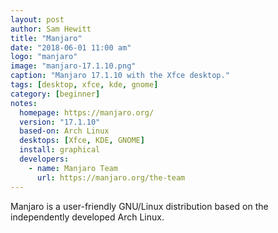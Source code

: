 ```yaml
---
layout: post
author: Sam Hewitt
title: "Manjaro"
date: "2018-06-01 11:00 am"
logo: "manjaro"
image: "manjaro-17.1.10.png"
caption: "Manjaro 17.1.10 with the Xfce desktop."
tags: [desktop, xfce, kde, gnome]
category: [beginner]
notes:
  homepage: https://manjaro.org/
  version: "17.1.10"
  based-on: Arch Linux
  desktops: [Xfce, KDE, GNOME]
  install: graphical
  developers:
    - name: Manjaro Team
      url: https://manjaro.org/the-team
---
```


Manjaro is a user-friendly GNU/Linux distribution based on the independently developed Arch Linux.